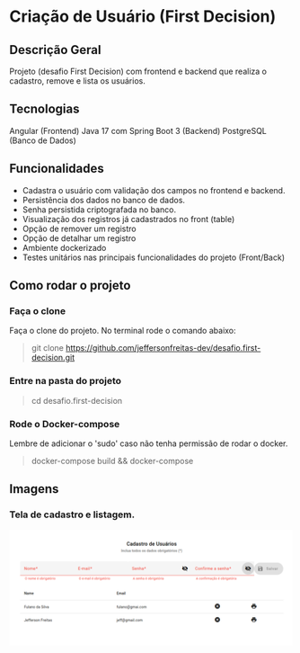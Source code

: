# Criação de Usuário (First Decision)

## Descrição Geral
Projeto (desafio First Decision) com frontend e backend que realiza o cadastro, remove e lista os usuários.

## Tecnologias
Angular (Frontend)
Java 17 com Spring Boot 3 (Backend)
PostgreSQL (Banco de Dados)

## Funcionalidades
* Cadastra o usuário com validação dos campos no frontend e backend.
* Persistência dos dados no banco de dados.
* Senha persistida criptografada no banco.
* Visualização dos registros já cadastrados no front (table)
* Opção de remover um registro
* Opção de detalhar um registro
* Ambiente dockerizado
* Testes unitários nas principais funcionalidades do projeto (Front/Back)

## Como rodar o projeto

### Faça o clone
Faça o clone do projeto. No terminal rode o comando abaixo:
>git clone https://github.com/jeffersonfreitas-dev/desafio.first-decision.git


### Entre na pasta do projeto
>cd desafio.first-decision

### Rode o Docker-compose
Lembre de adicionar o 'sudo' caso não tenha permissão de rodar o docker.
> docker-compose build && docker-compose

## Imagens

### Tela de cadastro e listagem.
![Home](./images/home.png)